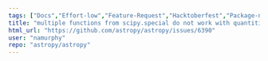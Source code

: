 ```yaml
---
tags: ["Docs","Effort-low","Feature-Request","Hacktoberfest","Package-novice","units"]
title: "multiple functions from scipy.special do not work with quantities"
html_url: "https://github.com/astropy/astropy/issues/6390"
user: "namurphy"
repo: "astropy/astropy"
---
```


